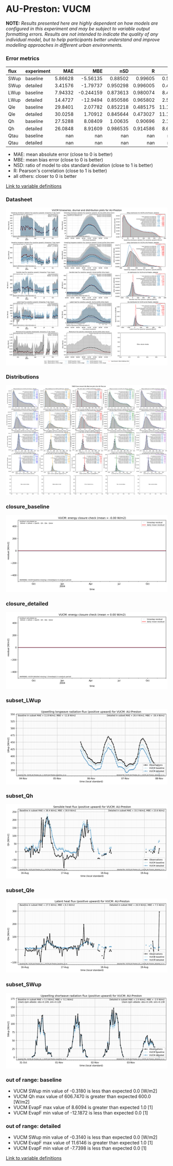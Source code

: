 # AU-Preston: VUCM

**NOTE:** *Results presented here are highly dependent on how models are configured in this experiment and may be subject to variable output formatting errors. Results are not intended to indicate the quality of any individual model, but to help participants better understand and improve modelling approaches in different urban environments.*

### Error metrics

| flux   | experiment   |       MAE |        MBE |        nSD |          R |     5th |    95th |      cRMSE |       AMBE |        1-nSD |          1-R |     nSkewness |   nKurtosis |     Overlap |
|:-------|:-------------|----------:|-----------:|-----------:|-----------:|--------:|--------:|-----------:|-----------:|-------------:|-------------:|--------------:|------------:|------------:|
| SWup   | baseline     |   5.86628 |  -5.56135  |   0.88502  |   0.99605  |   0.555 |  17.636 |   0.142168 |   5.56135  |   0.11498    |   0.00394987 |   0.0968146   |    0.212187 |   0.0725694 |
| SWup   | detailed     |   3.41576 |  -1.79737  |   0.950298 |   0.996005 |   0.447 |   7.928 |   0.100313 |   1.79737  |   0.0497018  |   0.00399478 |   0.0974074   |    0.204491 |   0.0756796 |
| LWup   | baseline     |   7.94332 |  -0.244159 |   0.873613 |   0.980074 |   8.426 |   8.041 |   0.225365 |   0.244159 |   0.126387   |   0.0199263  |   0.188929    |    0.556487 |   0.122475  |
| LWup   | detailed     |  14.4727  | -12.9494   |   0.850586 |   0.965802 |   2.558 |  21.925 |   0.283727 |  12.9494   |   0.149414   |   0.0341979  |   0.256294    |    0.776749 |   0.168973  |
| Qle    | baseline     |  29.8401  |   2.07782  |   0.852218 |   0.485175 |  11.139 |   7.187 |   0.948327 |   2.07782  |   0.147782   |   0.514825   |   0.357291    |    0.306891 |   0.142811  |
| Qle    | detailed     |  30.0258  |   1.70912  |   0.845644 |   0.473027 |  11.159 |   9.243 |   0.956603 |   1.70912  |   0.154356   |   0.526973   |   0.347597    |    0.26856  |   0.145455  |
| Qh     | baseline     |  27.5288  |   8.08409  |   1.00635  |   0.90696  |   2.124 |   1.643 |   0.432784 |   8.08409  |   0.00634715 |   0.0930403  |   0.000243236 |    0.156289 |   0.200653  |
| Qh     | detailed     |  26.0848  |   8.91609  |   0.986535 |   0.914586 |   8.665 |   3.984 |   0.410743 |   8.91609  |   0.0134646  |   0.0854143  |   0.0548572   |    0.223231 |   0.211389  |
| Qtau   | baseline     | nan       | nan        | nan        | nan        | nan     | nan     | nan        | nan        | nan          | nan          | nan           |  nan        | nan         |
| Qtau   | detailed     | nan       | nan        | nan        | nan        | nan     | nan     | nan        | nan        | nan          | nan          | nan           |  nan        | nan         |

 - MAE: mean absolute error (close to 0 is better)
 - MBE: mean bias error (close to 0 is better)
 - NSD: ratio of model to obs standard deviation (close to 1 is better)
 - R: Pearson's correlation (close to 1 is better)
 - all others: closer to 0 is better

[Link to variable definitions](../modelattrs/variable_definitions.md)

### <a name="datasheet"></a>Datasheet
[![VUCM_AU-Preston_Datasheet.png](VUCM_AU-Preston_Datasheet.png)](VUCM_AU-Preston_Datasheet.png)

### <a name="distributions"></a>Distributions
[![VUCM_AU-Preston_Distributions.png](VUCM_AU-Preston_Distributions.png)](VUCM_AU-Preston_Distributions.png)

### <a name="closure_baseline"></a>closure_baseline
[![VUCM_AU-Preston_closure_baseline.png](VUCM_AU-Preston_closure_baseline.png)](VUCM_AU-Preston_closure_baseline.png)

### <a name="closure_detailed"></a>closure_detailed
[![VUCM_AU-Preston_closure_detailed.png](VUCM_AU-Preston_closure_detailed.png)](VUCM_AU-Preston_closure_detailed.png)

### <a name="subset_lwup"></a>subset_LWup
[![VUCM_AU-Preston_subset_LWup.png](VUCM_AU-Preston_subset_LWup.png)](VUCM_AU-Preston_subset_LWup.png)

### <a name="subset_qh"></a>subset_Qh
[![VUCM_AU-Preston_subset_Qh.png](VUCM_AU-Preston_subset_Qh.png)](VUCM_AU-Preston_subset_Qh.png)

### <a name="subset_qle"></a>subset_Qle
[![VUCM_AU-Preston_subset_Qle.png](VUCM_AU-Preston_subset_Qle.png)](VUCM_AU-Preston_subset_Qle.png)

### <a name="subset_swup"></a>subset_SWup
[![VUCM_AU-Preston_subset_SWup.png](VUCM_AU-Preston_subset_SWup.png)](VUCM_AU-Preston_subset_SWup.png)

### out of range: baseline

 - VUCM SWup min value of -0.3180 is less than expected 0.0 [W/m2]
 - VUCM Qh max value of 606.7470 is greater than expected 600.0 [W/m2]
 - VUCM EvapF max value of 8.6094 is greater than expected 1.0 [1]
 - VUCM EvapF min value of -12.1872 is less than expected 0.0 [1]

### out of range: detailed

 - VUCM SWup min value of -0.3140 is less than expected 0.0 [W/m2]
 - VUCM EvapF max value of 11.6146 is greater than expected 1.0 [1]
 - VUCM EvapF min value of -7.7398 is less than expected 0.0 [1]


[Link to variable definitions](../modelattrs/variable_definitions.md)

